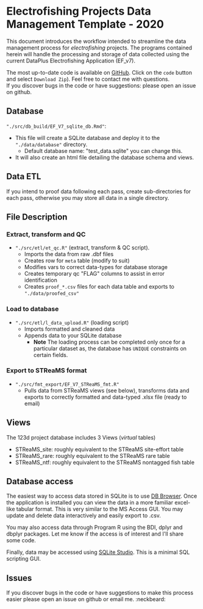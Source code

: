 # Electrofishing Projects Data Management Template - 2020

This document introduces the workflow intended to streamline the data management
process for *electrofishing* projects.  The programs contained herein will handle
the processing and storage of data collected using the current DataPlus
Electrofishing Application (EF_v7).

The most up-to-date code is available on
[GitHub](https://github.com/cmichaud92/d_mgt_EF_v7). Click on the `code`
button and select `Download Zip`). Feel free to contact me with questions.  
If you discover bugs in the code or have suggestions: please open an issue
on github.


## Database

`"./src/db_build/EF_V7_sqlite_db.Rmd"`:

  * This file will create a SQLite database and deploy it to the `"./data/database"`
  directory.
    * Default database name: "test_data.sqlite" you can change this.
  * It will also create an html file detailing the database schema and views.

## Data ETL

If you intend to proof data following each pass, create sub-directories for each
pass, otherwise you may store all data in a single directory.

## File Description

### Extract, transform and QC
  * `"./src/etl/et_qc.R"` (extract, transform & QC script).
    * Imports the data from raw .dbf files
    * Creates row for `meta` table (modify to suit)
    * Modifies vars to correct data-types for database storage
    * Creates temporary qc "FLAG" columns to assist in error identification
    * Creates `proof_*.csv` files for each data table and exports to `"./data/proofed_csv"`

### Load to database
  * `"./src/etl/l_data_upload.R"` (loading script)
    * Imports formatted and cleaned data
    * Appends data to your SQLite database
      * **Note** The loading process can be completed only once for a particular
      dataset as, the database has `UNIQUE` constraints on certain fields.

### Export to STReaMS format
  * `"./src/fmt_export/EF_V7_STReaMS_fmt.R"`
    * Pulls data from STReaMS views (see below), transforms data and exports to correctly formatted and data-typed .xlsx file (ready to email)

## Views

The 123d project database includes 3 Views (*virtual* tables)

  * STReaMS_site: roughly equivalent to the STReaMS site-effort table
  * STReaMS_rare: roughly equivalent to the STReaMS rare table
  * STReaMS_ntf: roughly equivalent to the STReaMS nontagged fish table


## Database access

The easiest way to access data stored in SQLite is to use [DB Browser](https://sqlitebrowser.org/dl/).
Once the application is installed you can view the data in a more familiar excel-like
tabular format. This is very similar to the MS Access GUI. You may update
and delete data interactively and easily export to .csv.  

You may also access data through Program R using the BDI, dplyr and dbplyr packages.
Let me know if the access is of interest and I'll share some code.

Finally, data may be accessed using [SQLite Studio](https://sqlitestudio.pl/). This is a minimal SQL scripting GUI.



## Issues

If you discover bugs in the code or have suggestions to make this process easier
please open an issue on github or email me. :neckbeard:
